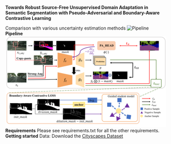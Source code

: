 **Towards Robust Source-Free Unsupervised Domain Adaptation in Semantic Segmentation with Pseudo-Adversarial and Boundary-Aware Contrastive Learning**

Comparison with various uncertainty estimation methods
![Pipeline](fig7.png)
**Pipeline**
![Pipeline](fig3.png)
**Requirements**
Please see requirements.txt for all the other requirements.
**Getting started**
Data:
Download the [Cityscapes Dataset](https://www.cityscapes-dataset.com/)
